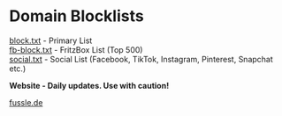 # Domain Blocklists

<a href="https://raw.githubusercontent.com/miriquidi/domain-blocklists/main/block.txt" target="_blank" title="block.txt" alt="block.txt">block.txt</a> - Primary List</br>
<a href="https://raw.githubusercontent.com/miriquidi/domain-blocklists/main/fb-block.txt" target="_blank" title="fb-block.txt" alt="fb-block.txt">fb-block.txt</a> - FritzBox List (Top 500)</br>
<a href="https://raw.githubusercontent.com/miriquidi/domain-blocklists/main/social.txt" target="_blank" title="social.txt" alt="social.txt">social.txt</a> - Social List (Facebook, TikTok, Instagram, Pinterest, Snapchat etc.)</br>

<strong>Website - Daily updates. Use with caution!</strong>

<a href="https://fussle.de" target="_blank" title="fussle.de" alt="fussle.de">fussle.de</a>
